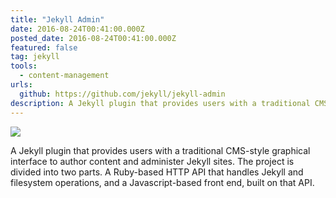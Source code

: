 ```yaml
---
title: "Jekyll Admin"
date: 2016-08-24T00:41:00.000Z
posted_date: 2016-08-24T00:41:00.000Z
featured: false
tag: jekyll
tools: 
  - content-management
urls:
  github: https://github.com/jekyll/jekyll-admin
description: A Jekyll plugin that provides users with a traditional CMS-style graphical interface to author content and administer Jekyll sites.
---
```

![](https://cloud.githubusercontent.com/assets/282759/17258537/62e23ed6-5595-11e6-89b0-31c787f0492a.png)

A Jekyll plugin that provides users with a traditional CMS-style graphical interface to author content and administer Jekyll sites. The project is divided into two parts. A Ruby-based HTTP API that handles Jekyll and filesystem operations, and a Javascript-based front end, built on that API.
